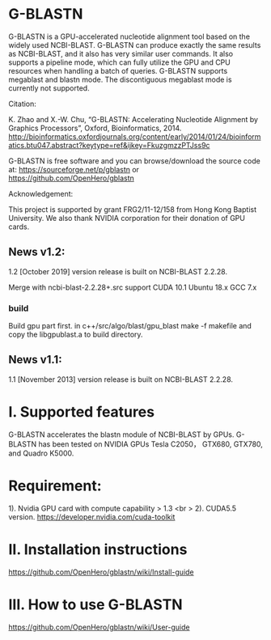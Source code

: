 #  G-BLASTN  

G-BLASTN is a GPU-accelerated nucleotide alignment tool based on the widely used NCBI-BLAST. 
G-BLASTN can produce exactly the same results as NCBI-BLAST, and it also has very similar user 
commands. It also supports a pipeline mode, which can fully utilize the GPU and CPU resources 
when handling a batch of queries. G-BLASTN supports megablast and blastn mode. The discontiguous
megablast mode is currently not supported.

Citation:

K. Zhao and X.-W. Chu, “G-BLASTN: Accelerating Nucleotide Alignment by Graphics Processors”, Oxford, Bioinformatics, 2014.
http://bioinformatics.oxfordjournals.org/content/early/2014/01/24/bioinformatics.btu047.abstract?keytype=ref&ijkey=FkuzgmzzPTJss9c 

G-BLASTN is free software and you can browse/download the source code at:
https://sourceforge.net/p/gblastn
or
https://github.com/OpenHero/gblastn


Acknowledgement:

This project is supported by grant FRG2/11-12/158 from Hong Kong Baptist University. We also thank NVIDIA corporation for their donation of GPU cards.

## News v1.2: 
1.2 [October 2019] version release is built on NCBI-BLAST 2.2.28.

Merge with ncbi-blast-2.2.28+.src support CUDA 10.1 Ubuntu 18.x GCC 7.x

### build
Build gpu part first.
in c++/src/algo/blast/gpu_blast
make -f makefile
and copy the libgpublast.a to build directory.




## News v1.1: 
 1.1 [November 2013] version release is built on NCBI-BLAST 2.2.28.

I. Supported features
=====================
G-BLASTN accelerates the blastn module of NCBI-BLAST by GPUs. G-BLASTN has been tested on 
NVIDIA GPUs Tesla C2050， GTX680, GTX780, and Quadro K5000. 

Requirement:
============
1). Nvidia GPU card with compute capability > 1.3 <br \>
2). CUDA5.5 version. https://developer.nvidia.com/cuda-toolkit

II. Installation instructions
=============================

https://github.com/OpenHero/gblastn/wiki/Install-guide

III. How to use G-BLASTN
========================
https://github.com/OpenHero/gblastn/wiki/User-guide
